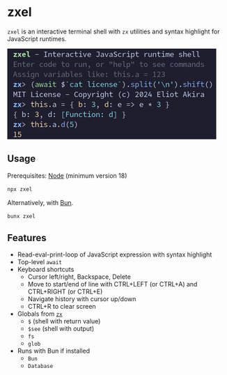 # zxel

`zxel` is an interactive terminal shell with `zx` utilities and syntax highlight for JavaScript runtimes.

![Screenshot](screenshot.png)

## Usage

Prerequisites: [Node](https://nodejs.org/en/) (minimum version 18)

```sh
npx zxel
```

Alternatively, with [Bun](https://bun.sh/).

```sh
bunx zxel
```

## Features

- Read-eval-print-loop of JavaScript expression with syntax highlight
- Top-level `await`
- Keyboard shortcuts
  - Cursor left/right, Backspace, Delete
  - Move to start/end of line with CTRL+LEFT (or CTRL+A) and CTRL+RIGHT (or CTRL+E)
  - Navigate history with cursor up/down
  - CTRL+R to clear screen
- Globals from [`zx`](https://google.github.io/zx/api)
  - `$` (shell with return value)
  - `$see` (shell with output)
  - `fs`
  - `glob`
- Runs with Bun if installed
  - `Bun`
  - `Database`
